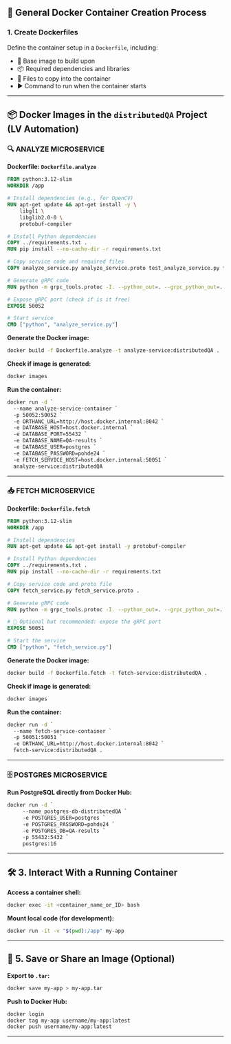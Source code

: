 ## 🐳 General Docker Container Creation Process

### 1. Create Dockerfiles

Define the container setup in a `Dockerfile`, including:
- 🧱 Base image to build upon
- 📦 Required dependencies and libraries
- 📁 Files to copy into the container
- ▶️ Command to run when the container starts

---

## 📦 Docker Images in the `distributedQA` Project (LV Automation)

### 🔍 ANALYZE MICROSERVICE

**Dockerfile: `Dockerfile.analyze`**
```Dockerfile
FROM python:3.12-slim
WORKDIR /app

# Install dependencies (e.g., for OpenCV)
RUN apt-get update && apt-get install -y \
    libgl1 \
    libglib2.0-0 \
    protobuf-compiler

# Install Python dependencies
COPY ../requirements.txt .
RUN pip install --no-cache-dir -r requirements.txt

# Copy service code and required files
COPY analyze_service.py analyze_service.proto test_analyze_service.py fetch_service.proto US_IQ_analysis3.py LUT_table_codes.py LUT_taulukko_lisaa.py probe-LUT.xls .

# Generate gRPC code
RUN python -m grpc_tools.protoc -I. --python_out=. --grpc_python_out=. analyze_service.proto fetch_service.proto

# Expose gRPC port (check if is it free)
EXPOSE 50052

# Start service
CMD ["python", "analyze_service.py"]
```

**Generate the Docker image:**
```bash
docker build -f Dockerfile.analyze -t analyze-service:distributedQA .
```

**Check if image is generated:**
```bash
docker images
```

**Run the container:**
```bash
docker run -d `
  --name analyze-service-container `
  -p 50052:50052 `
  -e ORTHANC_URL=http://host.docker.internal:8042 `
  -e DATABASE_HOST=host.docker.internal `
  -e DATABASE_PORT=55432 `
  -e DATABASE_NAME=QA-results `
  -e DATABASE_USER=postgres `
  -e DATABASE_PASSWORD=pohde24 `
  -e FETCH_SERVICE_HOST=host.docker.internal:50051 `
  analyze-service:distributedQA
```

---

### 📥 FETCH MICROSERVICE

**Dockerfile: `Dockerfile.fetch`**
```Dockerfile
FROM python:3.12-slim
WORKDIR /app

# Install dependencies
RUN apt-get update && apt-get install -y protobuf-compiler

# Install Python dependencies
COPY ../requirements.txt .
RUN pip install --no-cache-dir -r requirements.txt

# Copy service code and proto file
COPY fetch_service.py fetch_service.proto .

# Generate gRPC code
RUN python -m grpc_tools.protoc -I. --python_out=. --grpc_python_out=. fetch_service.proto

# 🔹 Optional but recommended: expose the gRPC port
EXPOSE 50051

# Start the service
CMD ["python", "fetch_service.py"]

```

**Generate the Docker image:**
```bash
docker build -f Dockerfile.fetch -t fetch-service:distributedQA .
```

**Check if image is generated:**
```bash
docker images
```

**Run the container:**
```bash
docker run -d `
  --name fetch-service-container `
  -p 50051:50051 `
  -e ORTHANC_URL=http://host.docker.internal:8042 `
  fetch-service:distributedQA .
```

---

### 🗄️ POSTGRES MICROSERVICE

**Run PostgreSQL directly from Docker Hub:**
```bash
docker run -d `
     --name postgres-db-distributedQA `
     -e POSTGRES_USER=postgres `
     -e POSTGRES_PASSWORD=pohde24 `
     -e POSTGRES_DB=QA-results `
     -p 55432:5432 `
     postgres:16
```

---

## 🛠️ 3. Interact With a Running Container

**Access a container shell:**
```bash
docker exec -it <container_name_or_ID> bash
```

**Mount local code (for development):**
```bash
docker run -it -v "$(pwd):/app" my-app
```

---

## 💾 5. Save or Share an Image (Optional)

**Export to `.tar`:**
```bash
docker save my-app > my-app.tar
```

**Push to Docker Hub:**
```bash
docker login
docker tag my-app username/my-app:latest
docker push username/my-app:latest
```

---

